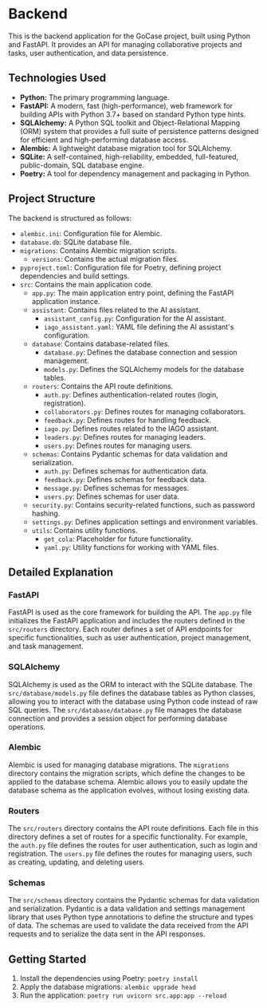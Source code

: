 # Backend

This is the backend application for the GoCase project, built using Python and FastAPI. It provides an API for managing collaborative projects and tasks, user authentication, and data persistence.

## Technologies Used

*   **Python:** The primary programming language.
*   **FastAPI:** A modern, fast (high-performance), web framework for building APIs with Python 3.7+ based on standard Python type hints.
*   **SQLAlchemy:** A Python SQL toolkit and Object-Relational Mapping (ORM) system that provides a full suite of persistence patterns designed for efficient and high-performing database access.
*   **Alembic:** A lightweight database migration tool for SQLAlchemy.
*   **SQLite:** A self-contained, high-reliability, embedded, full-featured, public-domain, SQL database engine.
*   **Poetry:** A tool for dependency management and packaging in Python.

## Project Structure

The backend is structured as follows:

*   `alembic.ini`: Configuration file for Alembic.
*   `database.db`: SQLite database file.
*   `migrations`: Contains Alembic migration scripts.
    *   `versions`: Contains the actual migration files.
*   `pyproject.toml`: Configuration file for Poetry, defining project dependencies and build settings.
*   `src`: Contains the main application code.
    *   `app.py`: The main application entry point, defining the FastAPI application instance.
    *   `assistant`: Contains files related to the AI assistant.
        *   `assistant_config.py`: Configuration for the AI assistant.
        *   `iago_assistant.yaml`: YAML file defining the AI assistant's configuration.
    *   `database`: Contains database-related files.
        *   `database.py`: Defines the database connection and session management.
        *   `models.py`: Defines the SQLAlchemy models for the database tables.
    *   `routers`: Contains the API route definitions.
        *   `auth.py`: Defines authentication-related routes (login, registration).
        *   `collaborators.py`: Defines routes for managing collaborators.
        *   `feedback.py`: Defines routes for handling feedback.
        *   `iago.py`: Defines routes related to the IAGO assistant.
        *   `leaders.py`: Defines routes for managing leaders.
        *   `users.py`: Defines routes for managing users.
    *   `schemas`: Contains Pydantic schemas for data validation and serialization.
        *   `auth.py`: Defines schemas for authentication data.
        *   `feedback.py`: Defines schemas for feedback data.
        *   `message.py`: Defines schemas for messages.
        *   `users.py`: Defines schemas for user data.
    *   `security.py`: Contains security-related functions, such as password hashing.
    *   `settings.py`: Defines application settings and environment variables.
    *   `utils`: Contains utility functions.
        *   `get_cola`: Placeholder for future functionality.
        *   `yaml.py`: Utility functions for working with YAML files.

## Detailed Explanation

### FastAPI

FastAPI is used as the core framework for building the API. The `app.py` file initializes the FastAPI application and includes the routers defined in the `src/routers` directory. Each router defines a set of API endpoints for specific functionalities, such as user authentication, project management, and task management.

### SQLAlchemy

SQLAlchemy is used as the ORM to interact with the SQLite database. The `src/database/models.py` file defines the database tables as Python classes, allowing you to interact with the database using Python code instead of raw SQL queries. The `src/database/database.py` file manages the database connection and provides a session object for performing database operations.

### Alembic

Alembic is used for managing database migrations. The `migrations` directory contains the migration scripts, which define the changes to be applied to the database schema. Alembic allows you to easily update the database schema as the application evolves, without losing existing data.

### Routers

The `src/routers` directory contains the API route definitions. Each file in this directory defines a set of routes for a specific functionality. For example, the `auth.py` file defines the routes for user authentication, such as login and registration. The `users.py` file defines the routes for managing users, such as creating, updating, and deleting users.

### Schemas

The `src/schemas` directory contains the Pydantic schemas for data validation and serialization. Pydantic is a data validation and settings management library that uses Python type annotations to define the structure and types of data. The schemas are used to validate the data received from the API requests and to serialize the data sent in the API responses.

## Getting Started

1.  Install the dependencies using Poetry: `poetry install`
2.  Apply the database migrations: `alembic upgrade head`
3.  Run the application: `poetry run uvicorn src.app:app --reload`
